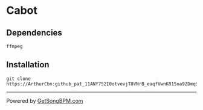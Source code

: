 # Cabot

## Dependencies

```
ffmpeg
```

## Installation

```
git clone https://ArthurCbn: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@github.com/ArthurCbn/cabot.git
```


---
Powered by [GetSongBPM.com](GetSongBPM.com)
